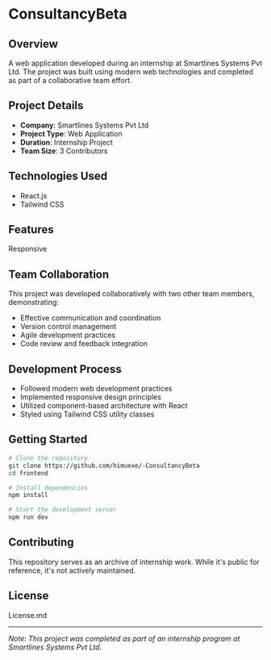 # ConsultancyBeta

## Overview
A web application developed during an internship at Smartlines Systems Pvt Ltd. The project was built using modern web technologies and completed as part of a collaborative team effort.

## Project Details
- **Company**: Smartlines Systems Pvt Ltd
- **Project Type**: Web Application
- **Duration**: Internship Project
- **Team Size**: 3 Contributors

## Technologies Used
- React.js
- Tailwind CSS
  

## Features
Responsive

## Team Collaboration
This project was developed collaboratively with two other team members, demonstrating:
- Effective communication and coordination
- Version control management
- Agile development practices
- Code review and feedback integration

## Development Process
- Followed modern web development practices
- Implemented responsive design principles
- Utilized component-based architecture with React
- Styled using Tailwind CSS utility classes

## Getting Started
```bash
# Clone the repository
git clone https://github.com/himuexe/-ConsultancyBeta
cd frontend

# Install dependencies
npm install

# Start the development server
npm run dev
```

## Contributing
This repository serves as an archive of internship work. While it's public for reference, it's not actively maintained.

## License
License.md

---
*Note: This project was completed as part of an internship program at Smartlines Systems Pvt Ltd.*
